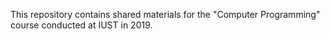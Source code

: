This repository contains shared materials for the "Computer Programming" course conducted at IUST in 2019.
